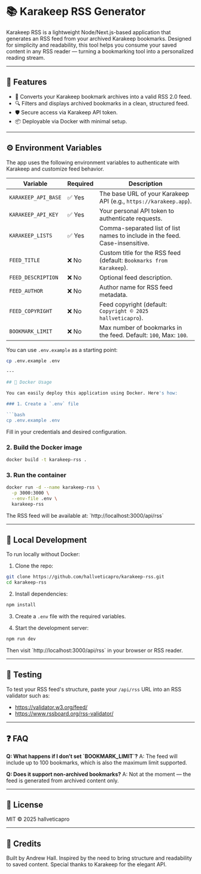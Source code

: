 # 📚 Karakeep RSS Generator

Karakeep RSS is a lightweight Node/Next.js-based application that generates an RSS feed from your archived Karakeep bookmarks. Designed for simplicity and readability, this tool helps you consume your saved content in any RSS reader — turning a bookmarking tool into a personalized reading stream.

---

## 🚀 Features

- 📰 Converts your Karakeep bookmark archives into a valid RSS 2.0 feed.
- 🔍 Filters and displays archived bookmarks in a clean, structured feed.
- 🛡️ Secure access via Karakeep API token.
- 📦 Deployable via Docker with minimal setup.

---

## ⚙️ Environment Variables

The app uses the following environment variables to authenticate with Karakeep and customize feed behavior.

| Variable               | Required | Description                                                                 |
|------------------------|----------|-----------------------------------------------------------------------------|
| `KARAKEEP_API_BASE`    | ✅ Yes   | The base URL of your Karakeep API (e.g., `https://karakeep.app`).           |
| `KARAKEEP_API_KEY`     | ✅ Yes   | Your personal API token to authenticate requests.                          |
| `KARAKEEP_LISTS`       | ✅ Yes   | Comma-separated list of list names to include in the feed. Case-insensitive. |
| `FEED_TITLE`           | ❌ No    | Custom title for the RSS feed (default: `Bookmarks from Karakeep`).        |
| `FEED_DESCRIPTION`     | ❌ No    | Optional feed description.                                                 |
| `FEED_AUTHOR`          | ❌ No    | Author name for RSS feed metadata.                                         |
| `FEED_COPYRIGHT`       | ❌ No    | Feed copyright (default: `Copyright © 2025 hallveticapro`).                |
| `BOOKMARK_LIMIT`       | ❌ No    | Max number of bookmarks in the feed. Default: `100`, Max: `100`.           |

You can use `.env.example` as a starting point:

```bash
cp .env.example .env

---

## 🐳 Docker Usage

You can easily deploy this application using Docker. Here's how:

### 1. Create a `.env` file

```bash
cp .env.example .env
```

Fill in your credentials and desired configuration.

### 2. Build the Docker image

```bash
docker build -t karakeep-rss .
```

### 3. Run the container

```bash
docker run -d --name karakeep-rss \
  -p 3000:3000 \
  --env-file .env \
  karakeep-rss
```

The RSS feed will be available at:
\`http://localhost:3000/api/rss\`

---

## 🔧 Local Development

To run locally without Docker:

1. Clone the repo:

```bash
git clone https://github.com/hallveticapro/karakeep-rss.git
cd karakeep-rss
```

2. Install dependencies:

```bash
npm install
```

3. Create a `.env` file with the required variables.

4. Start the development server:

```bash
npm run dev
```

Then visit \`http://localhost:3000/api/rss\` in your browser or RSS reader.

---

## 🧪 Testing

To test your RSS feed's structure, paste your `/api/rss` URL into an RSS validator such as:

- https://validator.w3.org/feed/
- https://www.rssboard.org/rss-validator/

---

## ❓ FAQ

**Q: What happens if I don’t set \`BOOKMARK_LIMIT\`?**
A: The feed will include up to 100 bookmarks, which is also the maximum limit supported.

**Q: Does it support non-archived bookmarks?**
A: Not at the moment — the feed is generated from archived content only.

---

## 📄 License

MIT © 2025 hallveticapro

---

## 🙌 Credits

Built by Andrew Hall. Inspired by the need to bring structure and readability to saved content.
Special thanks to Karakeep for the elegant API.
